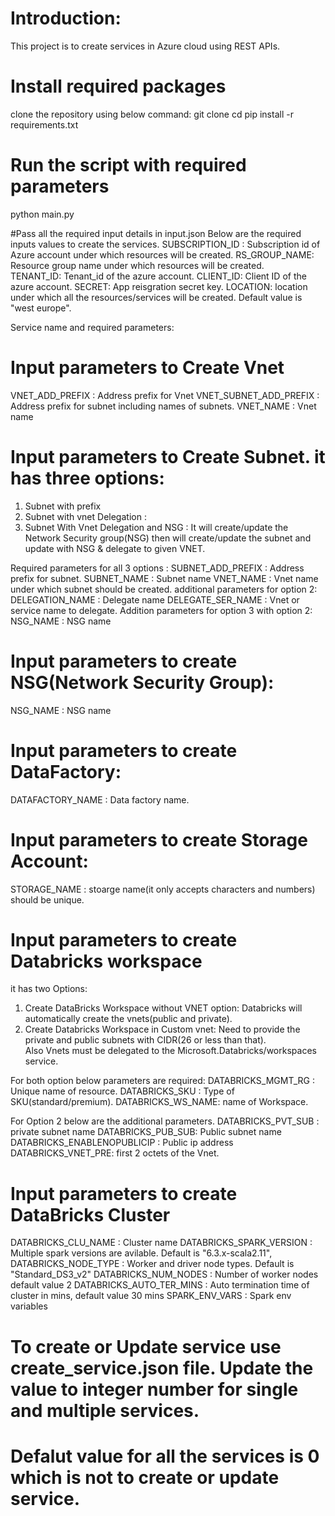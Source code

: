 # Introduction:
  This project is to create services in Azure cloud using REST APIs.

# Install required packages
clone the repository using below command:
git clone <projectrepo>
cd <cloned repo>
pip install -r requirements.txt

# Run the script with required parameters
python main.py 

#Pass all the required input details in input.json 
Below are the required inputs values to create the services.
SUBSCRIPTION_ID : Subscription id of Azure account under which resources will be created.
RS_GROUP_NAME:  Resource group name under which resources will be created.   
TENANT_ID: Tenant_id of the azure account.
CLIENT_ID: Client ID of the azure account.
SECRET:  App reisgration secret key.
LOCATION: location under which all the resources/services will be created. Default value is "west europe".

Service name and required parameters:
# Input parameters to Create Vnet
VNET_ADD_PREFIX          : Address prefix for Vnet
VNET_SUBNET_ADD_PREFIX   : Address prefix for subnet including names of subnets.
VNET_NAME                : Vnet name

# Input parameters to Create Subnet. it has three options:
1. Subnet with prefix
2. Subnet with vnet Delegation : 
3. Subnet With Vnet Delegation and NSG  : It will create/update the Network Security group(NSG) then will create/update the subnet and update with NSG & delegate to given VNET.

Required parameters for all 3 options :
   SUBNET_ADD_PREFIX : Address prefix for subnet.
   SUBNET_NAME       : Subnet name
   VNET_NAME         : Vnet name under which subnet should be created.
additional parameters for option 2:
   DELEGATION_NAME   : Delegate name
   DELEGATE_SER_NAME : Vnet or service name to delegate.
Addition parameters for option 3 with option 2: 
   NSG_NAME          : NSG name
   
# Input parameters to create NSG(Network Security Group):
NSG_NAME    :    NSG name

# Input parameters to create DataFactory:
DATAFACTORY_NAME : Data factory name.

# Input parameters to create Storage Account:
STORAGE_NAME : stoarge name(it only accepts characters and numbers) should be unique.

# Input parameters to create Databricks workspace
it has two Options:
1. Create DataBricks Workspace without VNET option: Databricks will automatically create the vnets(public and private).
2. Create Databricks Workspace in Custom vnet: Need to provide the private and public subnets with CIDR(26 or less than that). \
   Also Vnets must be delegated to the Microsoft.Databricks/workspaces service.

For both option below parameters are required:
   DATABRICKS_MGMT_RG : Unique name of resource.
   DATABRICKS_SKU : Type of SKU(standard/premium).
   DATABRICKS_WS_NAME: name of Workspace.

For Option 2 below are the additional parameters.
   DATABRICKS_PVT_SUB : private subnet name
   DATABRICKS_PUB_SUB: Public subnet name
   DATABRICKS_ENABLENOPUBLICIP :  Public ip address
   DATABRICKS_VNET_PRE: first 2 octets of the Vnet.
   

# Input parameters to create DataBricks Cluster
DATABRICKS_CLU_NAME          :   Cluster name 
DATABRICKS_SPARK_VERSION     :   Multiple spark versions are avilable. Default is "6.3.x-scala2.11",
DATABRICKS_NODE_TYPE         :   Worker and driver node types. Default is "Standard_DS3_v2"
DATABRICKS_NUM_NODES         :   Number of worker nodes default value 2
DATABRICKS_AUTO_TER_MINS     :   Auto termination time of cluster in mins, default value 30 mins
SPARK_ENV_VARS               :   Spark env variables  

# To create or Update service use create_service.json file. Update the value to integer number for single and multiple services.
# Defalut value for all the services is 0 which is not to create or update service.
